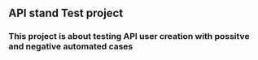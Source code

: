 ## API stand Test project
### This project is about testing API user creation with possitve and negative automated cases
